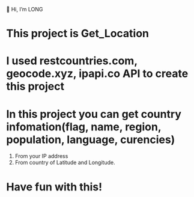 👋 Hi, I’m LONG
# This project is Get_Location
# I used restcountries.com, geocode.xyz, ipapi.co API to create this project
# In this project you can get country infomation(flag, name, region, population, language, curencies)
1. From your IP address
2. From country of Latitude and Longitude.
# Have fun with this!
